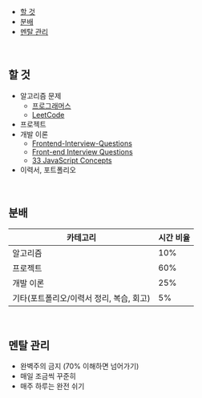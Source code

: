 - [할 것](#할-것)
- [분배](#분배)
- [멘탈 관리](#멘탈-관리)

<br>

## 할 것

- 알고리즘 문제
  - [프로그래머스](https://programmers.co.kr/)
  - [LeetCode](https://leetcode.com/)
- 프로젝트
- 개발 이론
  - [Frontend-Interview-Questions](https://github.com/Esoolgnah/Frontend-Interview-Questions)
  - [Front-end Interview Questions](https://github.com/h5bp/Front-end-Developer-Interview-Questions)
  - [33 JavaScript Concepts](https://github.com/leonardomso/33-js-concepts)
- 이력서, 포트폴리오

<br>

## 분배

| 카테고리                                 | 시간 비율 |
| ---------------------------------------- | --------- |
| 알고리즘                                 | 10%       |
| 프로젝트                                 | 60%       |
| 개발 이론                                | 25%       |
| 기타(포트폴리오/이력서 정리, 복습, 회고) | 5%        |

<br>

## 멘탈 관리

- 완벽주의 금지 (70% 이해하면 넘어가기)
- 매일 조금씩 꾸준히
- 매주 하루는 완전 쉬기
